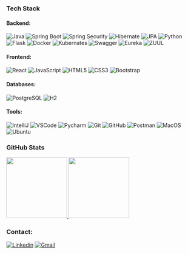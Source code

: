 
### Tech Stack


#### Backend: <br />

![Java](https://img.shields.io/badge/-Java-05122A?style=flat&logo=java&logoColor=FFA518)
![Spring Boot](https://img.shields.io/badge/-SpringBoot-05122A?style=flat&logo=spring)
![Spring Security](https://img.shields.io/badge/-SpringSecurity-05122A?style=flat&logo=spring)
![Hibernate](https://img.shields.io/badge/ORM-Hibernate-05122A?style=flat&logo)
![JPA](https://img.shields.io/badge/ORM-JPA-05122A?style=flat&logo)
![Python](https://img.shields.io/badge/-Python-05122A?style=flat&logo=python&logoColor=blue)
![Flask](https://img.shields.io/badge/-Flask-05122A?style=flat&logo=flask)
![Docker](https://img.shields.io/badge/-Docker-05122A?style=flat&logo=docker)
![Kubernates](https://img.shields.io/badge/-Kubernetes-05122A?style=flat&logo=kubernetes)
![Swagger](https://img.shields.io/badge/-Swagger-05122A?style=flat&logo=swagger)
![Eureka](https://img.shields.io/badge/DiscoveryService-Eureka-05122A?style=flat&logo=netflix&logoColor=FFA518)
![ZUUL](https://img.shields.io/badge/ApiGateway-ZUUL-05122A?style=flat&logo=netflix&logoColor=FFA518)

#### Frontend: <br />

![React](https://img.shields.io/badge/-React-black?style=flat&logo=react)
![JavaScript](https://img.shields.io/badge/-JavaScript-black?style=flat&logo=javascript)
![HTML5](https://img.shields.io/badge/-HTML5-black?style=flat&logo=html5&logoColor=white)
![CSS3](https://img.shields.io/badge/-CSS-black?style=flat&logo=css3)
![Bootstrap](https://img.shields.io/badge/-Bootstrap-black?style=flat&logo=bootstrap)

#### Databases: <br />

![PostgreSQL](https://img.shields.io/badge/-PostgreSQL-05122A?style=flat&logo=postgresql)
![H2](https://img.shields.io/badge/Database-H2-05122A?style=flat&logo)

#### Tools: <br />

![IntelliJ](https://img.shields.io/badge/IDE-IntelliJIDEA-black?style=flat-square&logo=intellij)
![VSCode](https://img.shields.io/badge/IDE-VSCode-black?style=flat-square&logo=vscode)
![Pycharm](https://img.shields.io/badge/-PyCharm-black?style=flat-square&logo=pycharm)
![Git](https://img.shields.io/badge/-Git-black?style=flat-square&logo=git)
![GitHub](https://img.shields.io/badge/-GitHub-black?style=flat-square&logo=github)
![Postman](https://img.shields.io/badge/-Postman-black?style=flat-square&logo=postman)
![MacOS](https://img.shields.io/badge/-MacOS-black?style=flat-square&logo=macos)
![Ubuntu](https://img.shields.io/badge/-Ubuntu-black?style=flat-square&logo=ubuntu)


### GitHub Stats

<p>
  <a href="https://github.com/Skipp-it">
    <img height="160em" src="https://github-readme-stats-eight-theta.vercel.app/api?username=Skipp-it&show_icons=true&theme=algolia&include_all_commits=true&count_private=true"/>
    <img height="160em" src="https://github-readme-stats-eight-theta.vercel.app/api/top-langs/?username=Skipp-it&layout=compact&langs_count=8&theme=algolia"/>
  </a>
</p>

### Contact:

[![Linkedin](https://img.shields.io/badge/-LinkedIn-blue?style=flat&logo=Linkedin&logoColor=white&link=https://www.linkedin.com/in/mihai-croitoru)](www.linkedin.com/in/mihai-croitoru)
[![Gmail](https://img.shields.io/badge/Gmail-red?style=flat&logo=Gmail&logoColor=white&link=mailto:mihairaducroitoru@gmail.com)](mailto:mihairaducroitoru@gmail.com)


